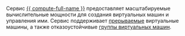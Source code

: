 Сервис [{{ compute-full-name }}](../../compute/) предоставляет масштабируемые вычислительные мощности для создания виртуальных машин и управления ими. Сервис поддерживает [прерываемые](../../compute/concepts/preemptible-vm.md) виртуальные машины, а также отказоустойчивые [группы виртуальных машин](../../compute/concepts/instance-groups/index.md).